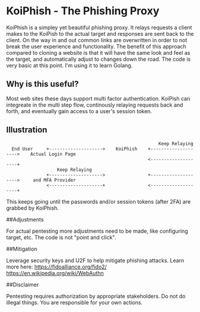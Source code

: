 # KoiPhish - The Phishing Proxy

KoiPhish is a simpley yet beautiful phishing proxy. It relays requests a client makes to the KoiPish to the actual target and responses are sent back to the client. On the way in and out common links are overwritten in order to not break the user experience and functionality. The benefit of this approach compared to cloning a website is that it will have the same look and feel as the target, and automatically adjust to changes down the road. The code is very basic at this point. I'm using it to learn Golang. 

## Why is this useful?
Most web sites these days support multi factor authentication. KoiPish can integreate in the multi step flow,  continously relaying requests back and forth, and eventually gain access to a user's session token.

## Illustration

                                                             Keep Relaying                               
      End User     +-------------------->    KoiPhish    +-------------------->    Actual Login Page
                                                         <--------------------+    
                       Keep Relaying      
                   +-------------------->                +-------------------->     and MFA Provider
                   <--------------------+                <--------------------+           
             
This keeps going until the passwords and/or session tokens (after 2FA) are grabbed by KoiPhish.

##Adjustments

For actual pentesting more adjustments need to be made, like configuring target, etc. The code is not "point and click".

##Mitigation

Leverage security keys and U2F to help mitigate phishing attacks. Learn more here:
https://fidoalliance.org/fido2/
https://en.wikipedia.org/wiki/WebAuthn


##Disclaimer

Pentesting requires authorization by appropriate stakeholders. Do not do illegal things. You are responsible for your own actions.

